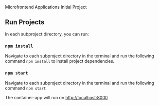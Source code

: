 Microfrontend Applications Initial Project

## Run Projects

In each subproject directory, you can run:

### `npm install`
Navigate to each subproject directory in the terminal and run the following command `npm install` to install project dependencies.

### `npm start`
Navigate to each subproject directory in the terminal and run the following command `npm start`

The container-app will run on [http://localhost:8000](http://localhost:8000)